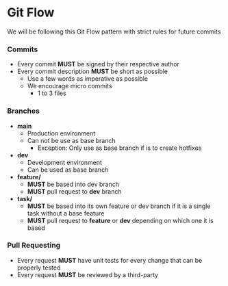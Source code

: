 # Git Flow

We will be following this Git Flow pattern with strict rules for future commits

### Commits

* Every commit **MUST** be signed by their respective author
* Every commit description **MUST** be short as possible
  * Use a few words as imperative as possible
  * We encourage micro commits
    * 1 to 3 files

### Branches

* **main**
  * Production environment
  * Can not be use as base branch
    * Exception: Only use as base branch if is to create hotfixes
* **dev**
  * Development environment
  * Can be used as base branch
* **feature/**
  * **MUST** be based into dev branch
  * **MUST** pull request to **dev** branch
* **task/**
  * **MUST** be based into its own feature or dev branch if it is a single task without a base feature
  * **MUST** pull request to **feature** or **dev** depending on which one it is based

### Pull Requesting

* Every request **MUST** have unit tests for every change that can be properly tested
* Every request **MUST** be reviewed by a third-party

